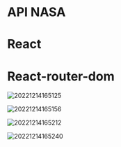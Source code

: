 # API NASA

# React 

# React-router-dom


![20221214165125](https://user-images.githubusercontent.com/75996200/207643898-27e83aea-ea3d-44a9-adfc-21af86ecbb56.png)



![20221214165156](https://user-images.githubusercontent.com/75996200/207643939-19cd2792-4977-45c1-80f1-754d09c3dcb4.png)

![20221214165212](https://user-images.githubusercontent.com/75996200/207643972-e9fd044c-49d6-4181-bfae-428322c133e0.png)

![20221214165240](https://user-images.githubusercontent.com/75996200/207643978-0173a067-4136-4978-89f0-43c2238e82f6.png)

